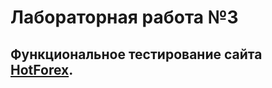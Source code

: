 # Лабораторная работа №3

## Функциональное тестирование сайта  [HotForex](https://www.hotforex.com/).
